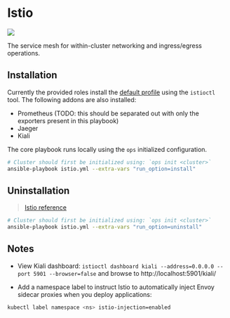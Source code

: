# Istio

[![](https://img.shields.io/badge/Istio-v1.12.1-informational)](https://istio.io/v1.12/docs/)

The service mesh for within-cluster networking and ingress/egress operations.

## Installation

Currently the provided roles install the [default profile](https://istio.io/latest/docs/setup/additional-setup/config-profiles/) using the `istioctl` tool. The following addons are also installed:

- Prometheus (TODO: this should be separated out with only the exporters present in this playbook)
- Jaeger
- Kiali

The core playbook runs locally using the `ops` initialized configuration.

```bash
# Cluster should first be initialized using: `ops init <cluster>`
ansible-playbook istio.yml --extra-vars "run_option=install"
```

## Uninstallation

> [Istio reference](https://istio.io/latest/docs/setup/getting-started/#uninstall)

```bash
# Cluster should first be initialized using: `ops init <cluster>`
ansible-playbook istio.yml --extra-vars "run_option=uninstall"
```

## Notes

- View Kiali dashboard: `istioctl dashboard kiali --address=0.0.0.0 --port 5901 --browser=false` and browse to http://localhost:5901/kiali/

- Add a namespace label to instruct Istio to automatically inject Envoy sidecar proxies when you deploy applications:

```bash
kubectl label namespace <ns> istio-injection=enabled
````
